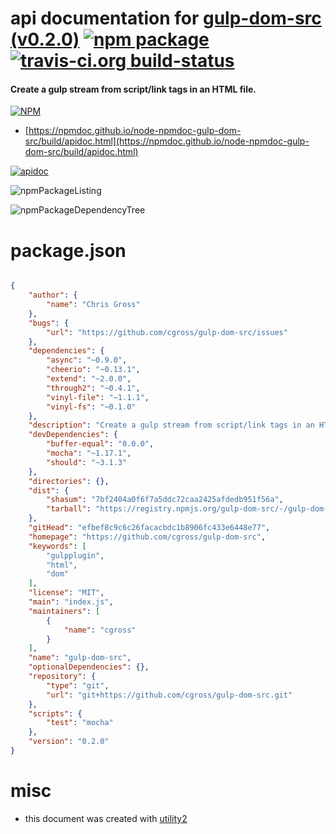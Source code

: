 # api documentation for  [gulp-dom-src (v0.2.0)](https://github.com/cgross/gulp-dom-src)  [![npm package](https://img.shields.io/npm/v/npmdoc-gulp-dom-src.svg?style=flat-square)](https://www.npmjs.org/package/npmdoc-gulp-dom-src) [![travis-ci.org build-status](https://api.travis-ci.org/npmdoc/node-npmdoc-gulp-dom-src.svg)](https://travis-ci.org/npmdoc/node-npmdoc-gulp-dom-src)
#### Create a gulp stream from script/link tags in an HTML file.

[![NPM](https://nodei.co/npm/gulp-dom-src.png?downloads=true&downloadRank=true&stars=true)](https://www.npmjs.com/package/gulp-dom-src)

- [https://npmdoc.github.io/node-npmdoc-gulp-dom-src/build/apidoc.html](https://npmdoc.github.io/node-npmdoc-gulp-dom-src/build/apidoc.html)

[![apidoc](https://npmdoc.github.io/node-npmdoc-gulp-dom-src/build/screenCapture.buildCi.browser.%252Ftmp%252Fbuild%252Fapidoc.html.png)](https://npmdoc.github.io/node-npmdoc-gulp-dom-src/build/apidoc.html)

![npmPackageListing](https://npmdoc.github.io/node-npmdoc-gulp-dom-src/build/screenCapture.npmPackageListing.svg)

![npmPackageDependencyTree](https://npmdoc.github.io/node-npmdoc-gulp-dom-src/build/screenCapture.npmPackageDependencyTree.svg)



# package.json

```json

{
    "author": {
        "name": "Chris Gross"
    },
    "bugs": {
        "url": "https://github.com/cgross/gulp-dom-src/issues"
    },
    "dependencies": {
        "async": "~0.9.0",
        "cheerio": "~0.13.1",
        "extend": "~2.0.0",
        "through2": "~0.4.1",
        "vinyl-file": "~1.1.1",
        "vinyl-fs": "~0.1.0"
    },
    "description": "Create a gulp stream from script/link tags in an HTML file.",
    "devDependencies": {
        "buffer-equal": "0.0.0",
        "mocha": "~1.17.1",
        "should": "~3.1.3"
    },
    "directories": {},
    "dist": {
        "shasum": "7bf2404a0f6f7a5ddc72caa2425afdedb951f56a",
        "tarball": "https://registry.npmjs.org/gulp-dom-src/-/gulp-dom-src-0.2.0.tgz"
    },
    "gitHead": "efbef8c9c6c26facacbdc1b8906fc433e6448e77",
    "homepage": "https://github.com/cgross/gulp-dom-src",
    "keywords": [
        "gulpplugin",
        "html",
        "dom"
    ],
    "license": "MIT",
    "main": "index.js",
    "maintainers": [
        {
            "name": "cgross"
        }
    ],
    "name": "gulp-dom-src",
    "optionalDependencies": {},
    "repository": {
        "type": "git",
        "url": "git+https://github.com/cgross/gulp-dom-src.git"
    },
    "scripts": {
        "test": "mocha"
    },
    "version": "0.2.0"
}
```



# misc
- this document was created with [utility2](https://github.com/kaizhu256/node-utility2)
